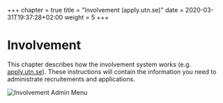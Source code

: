 +++
chapter = true
title = "Involvement (apply.utn.se)"
date =  2020-03-31T19:37:28+02:00
weight = 5
+++

# Involvement

This chapter describes how the involvement system works (e.g. [apply.utn.se](https://apply.utn.se)).
These instructions will contain the information you need to administrate recruitements and applications.

![Involvement Admin Menu](/images/moore/involvement_menu.png)
